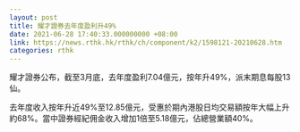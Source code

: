```yaml
---
layout: post
title: 耀才證券去年度盈利升49%
date: 2021-06-28 17:40:33.000000000 +08:00
link: https://news.rthk.hk/rthk/ch/component/k2/1598121-20210628.htm
categories: rthk
---
```


耀才證券公布，截至3月底，去年度盈利7.04億元，按年升49%，派末期息每股13仙。

去年度收入按年升近49%至12.85億元，受惠於期內港股日均交易額按年大幅上升約68%。當中證券經紀佣金收入增加1倍至5.18億元，佔總營業額40%。
